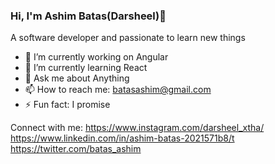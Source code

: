 ### Hi, I'm Ashim Batas(Darsheel)👋
A software developer and passionate to learn new things 

- 🔭 I’m currently working on Angular
- 🌱 I’m currently learning React
- 💬 Ask me about Anything
- 📫 How to reach me: batasashim@gmail.com
- ⚡ Fun fact: I promise 

Connect with me: 
https://www.instagram.com/darsheel_xtha/
https://www.linkedin.com/in/ashim-batas-2021571b8/t
https://twitter.com/batas_ashim

